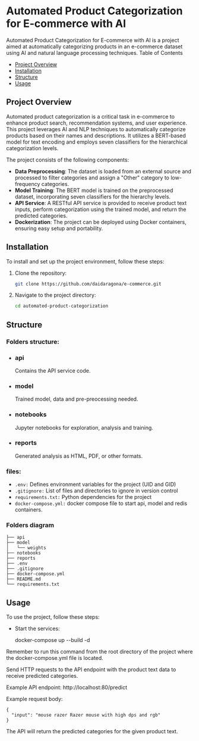 # Automated Product Categorization for E-commerce with AI

Automated Product Categorization for E-commerce with AI is a project aimed at automatically categorizing products in an e-commerce dataset using AI and natural language processing techniques.
Table of Contents

- [Project Overview](#project-overview)
- [Installation](#installation)
- [Structure](#structure)
- [Usage](#usage)

## Project Overview

Automated product categorization is a critical task in e-commerce to enhance product search, recommendation systems, and user experience. This project leverages AI and NLP techniques to automatically categorize products based on their names and descriptions. It utilizes a BERT-based model for text encoding and employs seven classifiers for the hierarchical categorization levels.

The project consists of the following components:

- **Data Preprocessing**: The dataset is loaded from an external source and processed to filter categories and assign a "Other" category to low-frequency categories.
- **Model Training**: The BERT model is trained on the preprocessed dataset, incorporating seven classifiers for the hierarchy levels.
- **API Service**: A RESTful API service is provided to receive product text inputs, perform categorization using the trained model, and return the predicted categories.
- **Dockerization**: The project can be deployed using Docker containers, ensuring easy setup and portability.

## Installation

To install and set up the project environment, follow these steps:

1. Clone the repository:

   ```bash
   git clone https://github.com/daidaragona/e-commerce.git
   ```
2. Navigate to the project directory:

   ```bash
   cd automated-product-categorization
   ```

## Structure

### Folders structure:

- ### api

  Contains the API service code.
- ### model

  Trained model, data and pre-preocessing needed.
- ### notebooks

  Jupyter notebooks for exploration, analysis and training.
- ### reports

  Generated analysis as HTML, PDF, or other formats.

### files:

- `.env:` Defines environment variables for the project (UID and GID)
- `.gitignore:` List of files and directories to ignore in version control
- `requirements.txt:` Python dependencies for the project
- `docker-compose.yml:` docker compose file to start api, model and redis containers.

### Folders diagram

```
├── api
├── model
│   └── weights
├── notebooks
├── reports
├── .env
├── .gitignore
├── docker-compose.yml
├── README.md
└── requirements.txt
```

## Usage

To use the project, follow these steps:

- Start the services:

  docker-compose up --build -d

Remember to run this command from the root directory of the project where the docker-compose.yml file is located.

Send HTTP requests to the API endpoint with the product text data to receive predicted categories.

Example API endpoint: http://localhost:80/predict

Example request body:

    {
      "input": "mouse razer Razer mouse with high dps and rgb"
    }

The API will return the predicted categories for the given product text.

